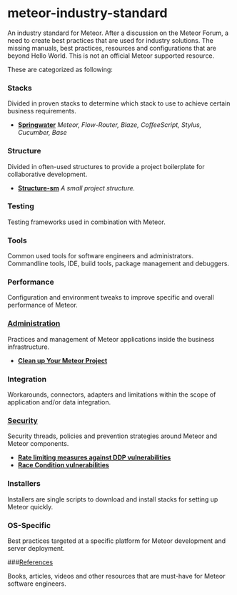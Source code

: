 # meteor-industry-standard
An industry standard for Meteor. After a discussion on the Meteor Forum, a need to create best practices that are used for industry solutions. The missing manuals, best practices, resources and configurations that are beyond Hello World. This is not an official Meteor supported resource.

These are categorized as following:

### Stacks

Divided in proven stacks to determine which stack to use to achieve certain business requirements.

  - [**Springwater**](https://github.com/amazingsam/meteor-industry-standard/blob/master/Stacks/Springwater/install.md)
  *Meteor, Flow-Router, Blaze, CoffeeScript, Stylus, Cucumber, Base*


### Structure

Divided in often-used structures to provide a project boilerplate for collaborative development.

  - [**Structure-sm**](https://github.com/amazingsam/meteor-industry-standard/blob/master/Structure/structure-sm/structure-sm.md)
  *A small project structure.*


### Testing

Testing frameworks used in combination with Meteor.

### Tools

Common used tools for software engineers and administrators. Commandline tools, IDE, build tools, package management and debuggers.

### Performance

Configuration and environment tweaks to improve specific and overall performance of Meteor.

### [Administration](https://github.com/amazingsam/meteor-industry-standard/blob/master/Administration/toc.md)

Practices and management of Meteor applications inside the business infrastructure.

- [**Clean up Your Meteor Project**](https://github.com/amazingsam/meteor-industry-standard/blob/master/Administration/clean-up-your-meteor-project.md)

### Integration

Workarounds, connectors, adapters and limitations within the scope of application and/or data integration.

### [Security](https://github.com/amazingsam/meteor-industry-standard/blob/master/Security/toc.md)

Security threads, policies and prevention strategies around Meteor and Meteor components.

- [**Rate limiting measures against DDP vulnerabilities**](https://github.com/amazingsam/meteor-industry-standard/blob/master/Security/rate-limiting-vulnerabilities.md)
- [**Race Condition vulnerabilities**](https://github.com/amazingsam/meteor-industry-standard/blob/master/Security/race-condition-vulnerabilities.md)


### Installers

Installers are single scripts to download and install stacks for setting up Meteor quickly.

### OS-Specific

Best practices targeted at a specific platform for Meteor development and server deployment.

###[References](https://github.com/amazingsam/meteor-industry-standard/blob/master/References/toc.md)

Books, articles, videos and other resources that are must-have for Meteor software engineers.
